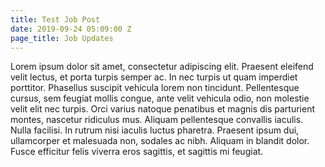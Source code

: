 ```yaml
---
title: Test Job Post
date: 2019-09-24 05:09:00 Z
page_title: Job Updates
---
```


Lorem ipsum dolor sit amet, consectetur adipiscing elit. Praesent eleifend velit lectus, et porta turpis semper ac. In nec turpis ut quam imperdiet porttitor. Phasellus suscipit vehicula lorem non tincidunt. Pellentesque cursus, sem feugiat mollis congue, ante velit vehicula odio, non molestie velit elit nec turpis. Orci varius natoque penatibus et magnis dis parturient montes, nascetur ridiculus mus. Aliquam pellentesque convallis iaculis. Nulla facilisi. In rutrum nisi iaculis luctus pharetra. Praesent ipsum dui, ullamcorper et malesuada non, sodales ac nibh. Aliquam in blandit dolor. Fusce efficitur felis viverra eros sagittis, et sagittis mi feugiat.
